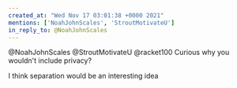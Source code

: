 ```yaml
---
created_at: "Wed Nov 17 03:01:38 +0000 2021"
mentions: ['NoahJohnScales', 'StroutMotivateU']
in_reply_to: @NoahJohnScales
---
```


@NoahJohnScales @StroutMotivateU @racket100 Curious why you wouldn't include privacy?

I think separation would be an interesting idea